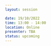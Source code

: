 ```yaml
---
layout: session

date: 19/10/2022
time: 13:00 - 14:00
location: Online
presenter: TBA
status: upcoming
---
```


